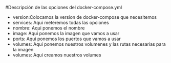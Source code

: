 #Descripción de las opciones del docker-compose.yml
- version:Colocamos la version de docker-compose que necesitemos
- services: Aqui meteremos todas las opciones
- nombre: Aqui ponemos el nombre
- image: Aqui ponemos la imagen que vamos a usar
- ports: Aqui ponemos los puertos que vamos a usar
- volumes: Aqui ponemos nuestros volumenes y las rutas necesarias para la imagen
- volumes: Aqui creamos nuestros volumes 


